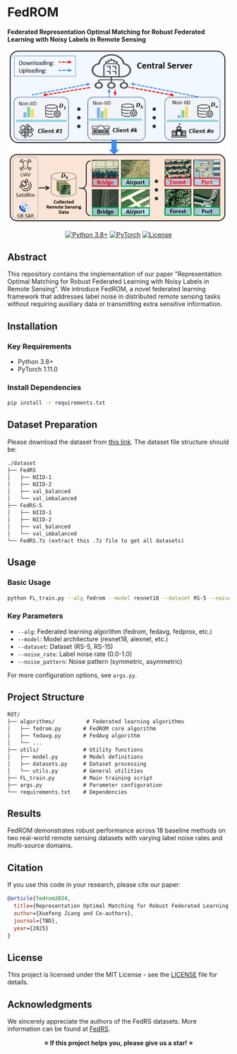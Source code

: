 # FedROM
**Federated Representation Optimal Matching for Robust Federated Learning with Noisy Labels in Remote Sensing**

<div align="center">

![FedROM Framework](./teaser.jpg)

[![Python 3.8+](https://img.shields.io/badge/python-3.8+-blue.svg)](https://www.python.org/downloads/)
[![PyTorch](https://img.shields.io/badge/PyTorch-1.11.0-red.svg)](https://pytorch.org/)
[![License](https://img.shields.io/badge/license-MIT-green.svg)](LICENSE)

</div>

## Abstract

This repository contains the implementation of our paper "Representation Optimal Matching for Robust Federated Learning with Noisy Labels in Remote Sensing". We introduce FedROM, a novel federated learning framework that addresses label noise in distributed remote sensing tasks without requiring auxiliary data or transmitting extra sensitive information.

## Installation

### Key Requirements
- Python 3.8+
- PyTorch 1.11.0

### Install Dependencies
```bash
pip install -r requirements.txt
```

## Dataset Preparation

Please download the dataset from [this link](https://fedrs-bench.github.io/). The dataset file structure should be:

```
./dataset
├── FedRS
│   ├── NIID-1
│   ├── NIID-2
│   ├── val_balanced
│   └── val_imbalanced
├── FedRS-5
│   ├── NIID-1
│   ├── NIID-2
│   ├── val_balanced
│   └── val_imbalanced
└── FedRS.7z (extract this .7z file to get all datasets)
```

## Usage

### Basic Usage
```bash
python FL_train.py --alg fedrom --model resnet18 --dataset RS-5 --noise_rate 0.8 --noise_pattern symmetric
```

### Key Parameters
- `--alg`: Federated learning algorithm (fedrom, fedavg, fedprox, etc.)
- `--model`: Model architecture (resnet18, alexnet, etc.)
- `--dataset`: Dataset (RS-5, RS-15)
- `--noise_rate`: Label noise rate (0.0-1.0)
- `--noise_pattern`: Noise pattern (symmetric, asymmetric)

For more configuration options, see `args.py`.

## Project Structure

```
ROT/
├── algorithms/          # Federated learning algorithms
│   ├── fedrom.py       # FedROM core algorithm
│   ├── fedavg.py       # FedAvg algorithm
│   └── ...
├── utils/              # Utility functions
│   ├── model.py        # Model definitions
│   ├── datasets.py     # Dataset processing
│   └── utils.py        # General utilities
├── FL_train.py         # Main training script
├── args.py             # Parameter configuration
└── requirements.txt    # Dependencies
```

## Results

FedROM demonstrates robust performance across 18 baseline methods on two real-world remote sensing datasets with varying label noise rates and multi-source domains.

## Citation

If you use this code in your research, please cite our paper:

```bibtex
@article{fedrom2024,
  title={Representation Optimal Matching for Robust Federated Learning with Noisy Labels in Remote Sensing},
  author={Xuefeng Jiang and Co-authors},
  journal={TBD},
  year={2025}
}
```

## License

This project is licensed under the MIT License - see the [LICENSE](LICENSE) file for details.

## Acknowledgments

We sincerely appreciate the authors of the FedRS datasets. More information can be found at [FedRS](https://fedrs-bench.github.io/).



<div align="center">
<strong>⭐ If this project helps you, please give us a star! ⭐</strong>
</div>